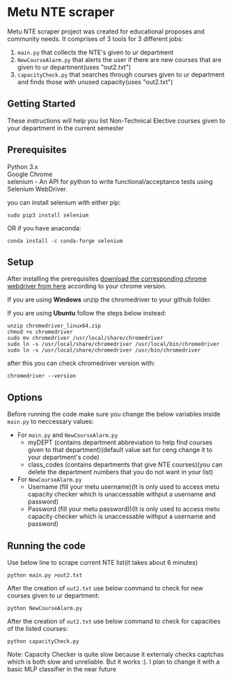 # Metu NTE scraper
Metu NTE scraper project was created for educational proposes and community needs. It comprises of 3 tools for 3 different jobs:
1. `main.py` that collects the NTE's given to ur department
2. `NewCourseAlarm.py` that alerts the user if there are new courses that are given to ur department(uses "out2.txt")
3. `capacityCheck.py` that searches through courses given to ur department and finds those with unused capacity(uses "out2.txt")
## Getting Started
These instructions will help you list Non-Technical Elective courses given to your department in the current semester
## Prerequisites
Python 3.x  
Google Chrome   
selenium - An API for python to write functional/acceptance tests using Selenium WebDriver.

you can install selenium with either pip:
```
sudo pip3 install selenium
```
OR if you have anaconda:
```
conda install -c conda-forge selenium
```
## Setup
After installing the prerequisites [download the corresponding chrome webdriver from here](https://chromedriver.chromium.org/downloads) according to your chrome version. 

If you are using **Windows** unzip the chromedriver to your github folder. 

If you are using **Ubuntu** follow the steps below instead:
```
unzip chromedriver_linux64.zip
chmod +x chromedriver
sudo mv chromedriver /usr/local/share/chromedriver
sudo ln -s /usr/local/share/chromedriver /usr/local/bin/chromedriver
sudo ln -s /usr/local/share/chromedriver /usr/bin/chromedriver
```
after this you can check chromedriver version with:
```
chromedriver --version
```
## Options
Before running the code make sure you change the below variables inside `main.py` to neccessary values:
* For `main.py` and `NewCourseAlarm.py`
  * myDEPT (contains department abbreviation to help find courses given to that department)(default value set for ceng change it to your department's code)
  * class_codes (contains departments that give NTE courses)(you can delete the department numbers that you do not want in your list)
* For `NewCourseAlarm.py`
  * Username (fill your metu username)(It is only used to access metu capacity checker which is unaccessable withput a username and password)
  * Password (fill your metu password))(It is only used to access metu capacity checker which is unaccessable withput a username and password)
## Running the code
Use below line to scrape current NTE list(it takes about 6 minutes)
```
python main.py >out2.txt
```
After the creation of `out2.txt` use below command to check for new courses given to ur department:
```
python NewCourseAlarm.py
```
After the creation of `out2.txt` use below command to check for capacities of the listed courses:
```
python capacityCheck.py
```

Note: Capacity Checker is quite slow because it externaly checks captchas which is both slow and unreliable. But it works :). I plan to change it with a basic MLP classifier in the near future
